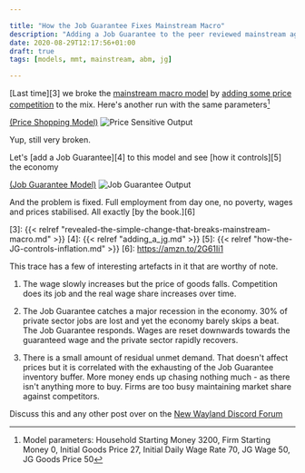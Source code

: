 ```yaml
---

title: "How the Job Guarantee Fixes Mainstream Macro"
description: "Adding a Job Guarantee to the peer reviewed mainstream agent model"
date: 2020-08-29T12:17:56+01:00
draft: true
tags: [models, mmt, mainstream, abm, jg]

---
```


[Last time][3] we broke the [mainstream macro model][1] by [adding
some price competition][2] to the mix. Here's another run with the same
parameters[^1]

[(Price Shopping Model)](http://price-shopping.model.new-wayland.com)
![Price Sensitive Output](images/price-shopping-2008.png)

Yup, still very broken. 

Let's [add a Job Guarantee][4] to this model and see [how it controls][5] the economy

[(Job Guarantee Model)](http://jg.model.new-wayland.com)
![Job Guarantee Output](images/job-guarantee-2008.png)

And the problem is fixed. Full employment from day one, no poverty, wages and prices stabilised. All exactly [by the book.][6]

[1]: https://doi.org/10.1016/j.jebo.2012.12.021
[2]: https://github.com/newwayland/baseline-economy/tree/price-shopping
[3]: {{< relref "revealed-the-simple-change-that-breaks-mainstream-macro.md" >}}
[4]: {{< relref "adding_a_jg.md" >}}
[5]: {{< relref "how-the-JG-controls-inflation.md" >}}
[6]: https://amzn.to/2G61Ii1

This trace has a few of interesting artefacts in it that are worthy of note.

1. The wage slowly increases but the price of goods falls. Competition
does its job and the real wage share increases over time.

2. The Job Guarantee catches a major recession in the economy. 30% of
private sector jobs are lost and yet the economy barely skips a beat. The
Job Guarantee responds. Wages are reset downwards towards the guaranteed
wage and the private sector rapidly recovers.

3. There is a small amount of residual unmet demand. That doesn't affect
prices but it is correlated with the exhausting of the Job Guarantee
inventory buffer. More money ends up chasing nothing much - as there
isn't anything more to buy. Firms are too busy maintaining market share
against competitors.

Discuss this and any other post over on the [New Wayland Discord
Forum](https://discord.gg/ESGqEsv)

[^1]: Model parameters: Household Starting Money 3200, Firm Starting
Money 0, Initial Goods Price 27, Initial Daily Wage Rate 70, JG Wage 50,
JG Goods Price 50


